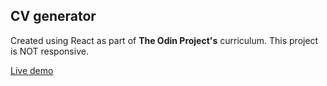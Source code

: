 CV generator
-----------

Created using React as part of **The Odin Project's** curriculum.
This project is NOT responsive. 

[Live demo](https://caballojhonson.github.io/CV-app/)
